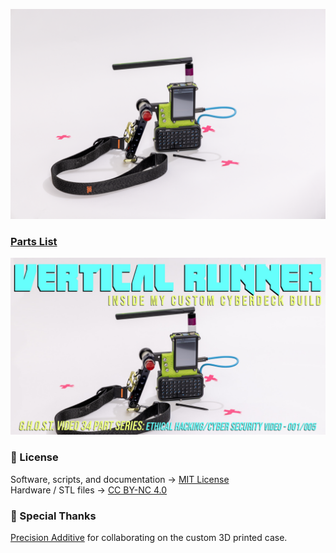 ![Vertical Runner](https://raw.githubusercontent.com/l3ssth4nz3r0k00L/vertical-runner/main/media/VERTICAL%20RUNNER%20HERO.png)

### [Parts List](docs/PARTS.md)

[![Watch the Video](media/VERTICAL%20RUNNER_THUMBNAIL_V02.jpg)](https://youtu.be/4KMmvdXOdMg?si=A4kVkTU88de121oV)

### 📜 License

Software, scripts, and documentation → [MIT License](LICENSE)  
Hardware / STL files → [CC BY-NC 4.0](LICENSE-HARDWARE)

### 🙏 Special Thanks

 [Precision Additive](https://www.precision-additive.com/) for collaborating on the custom 3D printed case.
